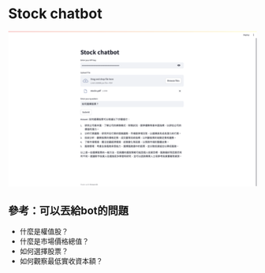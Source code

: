 # Stock chatbot
![image](images/example.png)

## 參考：可以丟給bot的問題
- 什麼是權值股？
- 什麼是市場價格總值？
- 如何選擇股票？
- 如何觀察最低實收資本額？